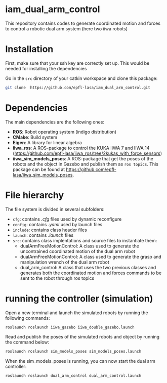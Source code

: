 # iam_dual_arm_control
This repository contains codes to generate coordinated motion and forces to control a robotic dual arm system (here two iiwa robots)

# Installation

First, make sure that your ssh key are correctly set up. This would be needed for installing the dependencies

Go in the `src` directory of your catkin workspace and clone this package:
```sh
git clone  https://github.com/epfl-lasa/iam_dual_arm_control.git
```
# Dependencies
The main dependencies are the following ones:

 - **ROS**: Robot operating system (indigo distribution)
 - **CMake**: Build system
 - **Eigen**: A library for linear algebra
 - **iiwa_ros**: A ROS-package to control the KUKA IIWA 7 and IIWA 14 (https://github.com/epfl-lasa/iiwa_ros/tree/2kukas_with_force_sensors)
 - **iiwa_sim_models_poses**: A ROS-package that get the poses of the robots and the object in Gazebo and publish them as `ros topics`. This package can be found at https://github.com/epfl-lasa/iiwa_sim_models_poses.

# File hierarchy

The file system is divided in several subfolders:
 - `cfg`: contains _.cfg_ files used by dynamic reconfigure
 - `config`: contains _.yaml_ used by launch files
 - `include`: contains class header files
 - `launch`: contains _.launch_ files
 - `src`: contains class implentations and source files to instantiate them:
    - dualArmFreeMotionControl: A class used to generate the uncontrained coordinated motion of the dual arm robot
    - dualArmFreeMotionControl: A class used to generate the grasp and manipulation wrench of the dual arm robot
    - dual_arm_control: A class that uses the two previous classes and generates both the coordinated motion and forces commands to be sent to the robot through ros topics

# running the controller (simulation)

Open a new terminal and launch the simulated robots by running the following commands:
```sh
roslaunch roslaunch iiwa_gazebo iiwa_double_gazebo.launch
```
Read and publish the poses of the simulated robots and object by running the command below:
```sh
roslaunch roslaunch sim_models_poses sim_models_poses.launch
```
When the sim_models_poses is running, you can now start the dual arm controller:
```sh
roslaunch roslaunch dual_arm_control dual_arm_control.launch
```